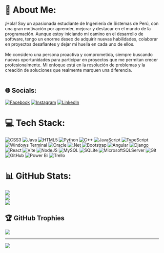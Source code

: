 # 💫 About Me:
¡Hola! Soy un apasionada estudiante de Ingeniería de Sistemas de Perú, con una gran motivación por aprender, mejorar y destacar en el mundo de la programación. Aunque estoy iniciando mi camino en el desarrollo de software, tengo un enorme deseo de adquirir nuevas habilidades, colaborar en proyectos desafiantes y dejar mi huella en cada uno de ellos.<br><br>Me considero una persona proactiva y comprometida, siempre buscando nuevas oportunidades para participar en proyectos que me permitan crecer profesionalmente. Mi enfoque está en la resolución de problemas y la creación de soluciones que realmente marquen una diferencia.<br><br>


## 🌐 Socials:
[![Facebook](https://img.shields.io/badge/Facebook-%231877F2.svg?logo=Facebook&logoColor=white)](https://www.facebook.com/profile.php?id=61551333937973) [![Instagram](https://img.shields.io/badge/Instagram-%23E4405F.svg?logo=Instagram&logoColor=white)](https://www.instagram.com/nayely_durand/) [![LinkedIn](https://img.shields.io/badge/LinkedIn-%230077B5.svg?logo=linkedin&logoColor=white)](https://www.linkedin.com/in/mercedes-anayely-durand-azurza-706637219/) 

# 💻 Tech Stack:
![CSS3](https://img.shields.io/badge/css3-%231572B6.svg?style=for-the-badge&logo=css3&logoColor=white) ![Java](https://img.shields.io/badge/java-%23ED8B00.svg?style=for-the-badge&logo=openjdk&logoColor=white) ![HTML5](https://img.shields.io/badge/html5-%23E34F26.svg?style=for-the-badge&logo=html5&logoColor=white) ![Python](https://img.shields.io/badge/python-3670A0?style=for-the-badge&logo=python&logoColor=ffdd54) ![C++](https://img.shields.io/badge/c++-%2300599C.svg?style=for-the-badge&logo=c%2B%2B&logoColor=white) ![JavaScript](https://img.shields.io/badge/javascript-%23323330.svg?style=for-the-badge&logo=javascript&logoColor=%23F7DF1E) ![TypeScript](https://img.shields.io/badge/typescript-%23007ACC.svg?style=for-the-badge&logo=typescript&logoColor=white) ![Windows Terminal](https://img.shields.io/badge/Windows%20Terminal-%234D4D4D.svg?style=for-the-badge&logo=windows-terminal&logoColor=white) ![Oracle](https://img.shields.io/badge/Oracle-F80000?style=for-the-badge&logo=oracle&logoColor=white) ![.Net](https://img.shields.io/badge/.NET-5C2D91?style=for-the-badge&logo=.net&logoColor=white) ![Bootstrap](https://img.shields.io/badge/bootstrap-%238511FA.svg?style=for-the-badge&logo=bootstrap&logoColor=white) ![Angular](https://img.shields.io/badge/angular-%23DD0031.svg?style=for-the-badge&logo=angular&logoColor=white) ![Django](https://img.shields.io/badge/django-%23092E20.svg?style=for-the-badge&logo=django&logoColor=white) ![React](https://img.shields.io/badge/react-%2320232a.svg?style=for-the-badge&logo=react&logoColor=%2361DAFB) ![Vite](https://img.shields.io/badge/vite-%23646CFF.svg?style=for-the-badge&logo=vite&logoColor=white) ![NodeJS](https://img.shields.io/badge/node.js-6DA55F?style=for-the-badge&logo=node.js&logoColor=white) ![MySQL](https://img.shields.io/badge/mysql-4479A1.svg?style=for-the-badge&logo=mysql&logoColor=white) ![SQLite](https://img.shields.io/badge/sqlite-%2307405e.svg?style=for-the-badge&logo=sqlite&logoColor=white) ![MicrosoftSQLServer](https://img.shields.io/badge/Microsoft%20SQL%20Server-CC2927?style=for-the-badge&logo=microsoft%20sql%20server&logoColor=white) ![Git](https://img.shields.io/badge/git-%23F05033.svg?style=for-the-badge&logo=git&logoColor=white) ![GitHub](https://img.shields.io/badge/github-%23121011.svg?style=for-the-badge&logo=github&logoColor=white) ![Power Bi](https://img.shields.io/badge/power_bi-F2C811?style=for-the-badge&logo=powerbi&logoColor=black) ![Trello](https://img.shields.io/badge/Trello-%23026AA7.svg?style=for-the-badge&logo=Trello&logoColor=white)
# 📊 GitHub Stats:
![](https://github-readme-stats.vercel.app/api?username=Mercedes1311&theme=tokyonight&hide_border=false&include_all_commits=false&count_private=false)<br/>
![](https://github-readme-streak-stats.herokuapp.com/?user=Mercedes1311&theme=tokyonight&hide_border=false)<br/>
![](https://github-readme-stats.vercel.app/api/top-langs/?username=Mercedes1311&theme=tokyonight&hide_border=false&include_all_commits=false&count_private=false&layout=compact)

## 🏆 GitHub Trophies
![](https://github-profile-trophy.vercel.app/?username=Mercedes1311&theme=tokyonight&no-frame=false&no-bg=true&margin-w=4)

---
[![](https://visitcount.itsvg.in/api?id=Mercedes1311&icon=0&color=0)](https://visitcount.itsvg.in)

<!-- Proudly created with GPRM ( https://gprm.itsvg.in ) -->
